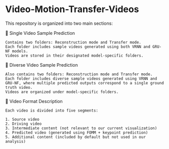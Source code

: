 # Video-Motion-Transfer-Videos
This repository is organized into two main sections:

🔹 Single Video Sample Prediction

    Contains two folders: Reconstruction mode and Transfer mode.
    Each folder includes sample videos generated using both VRNN and GRU-NF models.
    Videos are stored in their designated model-specific folders.

🔹 Diverse Video Sample Prediction

    Also contains two folders: Reconstruction mode and Transfer mode.
    Each folder includes diverse sample videos generated using VRNN and GRU-NF, where multiple predicted outputs correspond to a single ground truth video.
    Videos are organized under model-specific folders.
    
🔹 Video Format Description

    Each video is divided into five segments:

    1. Source video
    2. Driving video
    3. Intermediate content (not relevant to our current visualization)
    4. Predicted video (generated using FOMM + keypoint prediction)
    5. Additional content (included by default but not used in our analysis)
